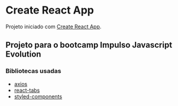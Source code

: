 # Create React App

Projeto iniciado com [Create React App](https://github.com/facebook/create-react-app).

## Projeto para o bootcamp Impulso Javascript Evolution 


### Bibliotecas usadas

- [axios](https://www.npmjs.com/package/axios)
- [react-tabs](https://www.npmjs.com/package/react-tabs)
- [styled-components](https://styled-components.com/)

